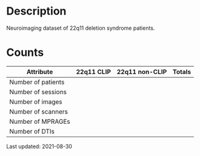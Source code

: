 # Description

Neuroimaging dataset of 22q11 deletion syndrome patients.

# Counts

| Attribute          | 22q11 CLIP | 22q11 non-CLIP | Totals |
|--------------------|------------|----------------|--------|
| Number of patients | 
| Number of sessions |
| Number of images   |
| Number of scanners |
| Number of MPRAGEs  | 
| Number of DTIs     |

Last updated: 2021-08-30
